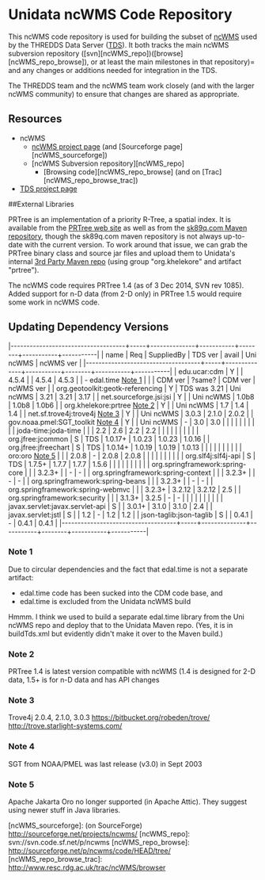 # Unidata ncWMS Code Repository

This ncWMS code repository is used for building the subset of [ncWMS]
used by the THREDDS Data Server ([TDS]).
It both tracks the main ncWMS subversion repository ([svn][ncWMS_repo])([browse][ncWMS_repo_browse]), or at least
the main milestones in that repository)= and any changes or additions
needed for integration in the TDS.

The THREDDS team and the ncWMS team work closely (and with the larger
ncWMS community) to ensure that changes are shared as appropriate.

## Resources

- ncWMS
  - [ncWMS project page][ncWMS] (and [Sourceforge page][ncWMS_sourceforge])
  - [ncWMS Subversion repository][ncWMS_repo]
    - [Browsing code][ncWMS_repo_browse] (and on [Trac][ncWMS_repo_browse_trac])  
- [TDS project page][TDS]

##External Libraries

PRTree is an implementation of a priority R-Tree, a spatial index.
It is available from the [PRTree web site][PRTree] as well as from the [sk89q.com
Maven repository][PRTree_mvn], though the sk89q.com maven repository is not always
up-to-date with the current version. To work around that issue, we can
grab the PRTree binary class and source jar files and upload them to
Unidata's internal [3rd Party Maven repo][Unidata-3rd-party]
(using group "org.khelekore" and artifact "prtree").

The ncWMS code requires PRTree 1.4 (as of 3 Dec 2014, SVN rev 1085).
Added support for n-D data (from 2-D only) in PRTree 1.5 would require
some work in ncWMS code.

## Updating Dependency Versions

|------------------------------------+-----+--------------+-----------+--------+-----------+-----------|
| name                               | Req | SuppliedBy   |   TDS ver |  avail | Uni ncWMS | ncWMS ver |
|------------------------------------+-----+--------------+-----------+--------+-----------+-----------|
| edu.ucar:cdm                       | Y   |              |     4.5.4 |        |     4.5.4 |     4.5.3 |
| - edal.time               [Note 1](#Note_1) |     |              |   CDM ver | ?same? |   CDM ver | ncWMS ver |
| org.geotoolkit:geotk-referencing   | Y   | TDS was 3.21 | Uni ncWMS |   3.21 |      3.21 |      3.17 |
| net.sourceforge.jsi:jsi            | Y   |              | Uni ncWMS |  1.0b8 |     1.0b8 |     1.0b6 |
| org.khelekore:prtree      [Note 2](#Note_2) | Y   |              | Uni ncWMS |    1.7 |       1.4 |       1.4 |
| net.sf.trove4j:trove4j    [Note 3](#Note_3) | Y   |              | Uni ncWMS |  3.0.3 |     2.1.0 |     2.0.2 |
| gov.noaa.pmel:SGT_toolkit [Note 4](#Note_4) | Y   |              | Uni ncWMS |      - |       3.0 |       3.0 |
|                                    |     |              |           |        |           |           |
| joda-time:joda-time                |     |              |       2.2 |    2.6 |       2.2 |       2.2 |
|                                    |     |              |           |        |           |           |
| org.jfree:jcommon                  | S   | TDS          |   1.0.17+ | 1.0.23 |    1.0.23 |    1.0.16 |
| org.jfree:jfreechart               | S   | TDS          |   1.0.14+ | 1.0.19 |    1.0.19 |    1.0.13 |
|                                    |     |              |           |        |           |           |
| oro:oro                   [Note 5](#Note_5) |     |              |     2.0.8 |      - |     2.0.8 |     2.0.8 |
|                                    |     |              |           |        |           |           |
| org.slf4j:slf4j-api                | S   | TDS          |    1.7.5+ |  1.7.7 |     1.7.7 |     1.5.6 |
|                                    |     |              |           |        |           |           |
| org.springframework:spring-core    |     |              |    3.2.3+ |        |         - |         - |
| org.springframework:spring-context |     |              |    3.2.3+ |        |         - |         - |
| org.springframework:spring-beans   |     |              |    3.2.3+ |        |         - |         - |
| org.springframework:spring-webmvc  |     |              |    3.2.3+ | 3.2.12 |    3.2.12 |       2.5 |
| org.springframework:security       |     |              |    3.1.3+ |  3.2.5 |         - |         - |
|                                    |     |              |           |        |           |           |
| javax.servlet:javax.servlet-api    | S   |              |    3.0.1+ |  3.1.0 |     3.1.0 |       2.4 |
| javax.servlet:jstl                 | S   |              |       1.2 |      - |       1.2 |       1.2 |
| json-taglib:json-taglib            | S   |              |     0.4.1 |      - |     0.4.1 |     0.4.1 |
|------------------------------------+-----+--------------+-----------+--------+-----------+-----------|

### Note 1 <a name="Note_1"></a>

Due to circular dependencies and the fact that edal.time is not a separate artifact:

- edal.time code has been sucked into the CDM code base, and
- edal.time is excluded from the Unidata ncWMS build

Hmmm. I think we used to build a separate edal.time library from the Uni
ncWMS repo and deploy that to the Unidata Maven repo. (Yes, it is in
buildTds.xml but evidently didn't make it over to the Maven build.)

### Note 2 <a name="Note_2"></a>
 
PRTree 1.4 is latest version compatible with ncWMS (1.4 is designed
for 2-D data, 1.5+ is for n-D data and has API changes

### Note 3 <a name="Note_3"></a>
Trove4j 2.0.4, 2.1.0, 3.0.3
https://bitbucket.org/robeden/trove/
http://trove.starlight-systems.com/

### Note 4 <a name="Note_4"></a>
SGT from NOAA/PMEL was last release (v3.0) in Sept 2003

### Note 5 <a name="Note_5"></a>
Apache Jakarta Oro no longer supported (in Apache Attic).
They suggest using newer stuff in Java libraries.

[TDS]: http://www.unidata.ucar.edu/software/thredds/current/tds

[ncWMS]:   http://www.resc.rdg.ac.uk/trac/ncWMS
[ncWMS_sourceforge]:  (on SourceForge) http://sourceforge.net/projects/ncwms/
[ncWMS_repo]:  svn://svn.code.sf.net/p/ncwms
[ncWMS_repo_browse]: http://sourceforge.net/p/ncwms/code/HEAD/tree/
[ncWMS_repo_browse_trac]: http://www.resc.rdg.ac.uk/trac/ncWMS/browser

[PRTree]: http://www.khelekore.org/prtree/
[PRTree_mvn]: http://mvn2.sk89q.com/repo/org/khelekore/prtree/1.4/

[Unidata_artifacts_repo]: https://artifacts.unidata.ucar.edu
[Unidata_snapshots]: https://artifacts.unidata.ucar.edu/content/repositories/unidata-snapshots/
[Unidata_releases]: https://artifacts.unidata.ucar.edu/content/repositories/unidata-releases/
[Unidata-3rd-party]: https://artifacts.unidata.ucar.edu/content/repositories/unidata-3rdparty/